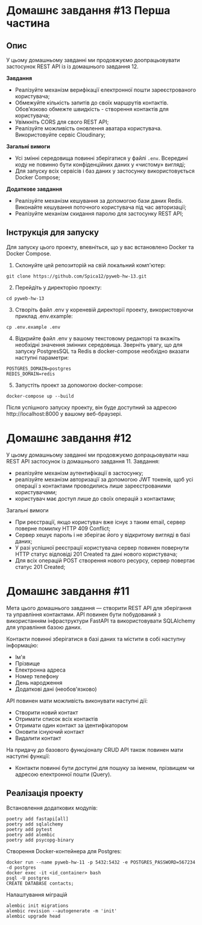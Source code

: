 # Домашнє завдання #13 Перша частина

## Опис

У цьому домашньому завданні ми продовжуємо доопрацьовувати застосунок REST API із із домашнього завдання 12.

**Завдання**

- Реалізуйте механізм верифікації електронної пошти зареєстрованого користувача;
- Обмежуйте кількість запитів до своїх маршрутів контактів. Обов’язково обмежте швидкість - створення контактів для користувача;
- Увімкніть CORS для свого REST API;
- Реалізуйте можливість оновлення аватара користувача. Використовуйте сервіс Cloudinary;

**Загальні вимоги**

- Усі змінні середовища повинні зберігатися у файлі `.env`. Всередині коду не повинно бути конфіденційних даних у «чистому» вигляді;
- Для запуску всіх сервісів і баз даних у застосунку використовується Docker Compose;

**Додаткове завдання**

- Реалізуйте механізм кешування за допомогою бази даних Redis. Виконайте кешування поточного користувача під час авторизації;
- Реалізуйте механізм скидання паролю для застосунку REST API;

## Інструкція для запуску

Для запуску цього проекту, впевніться, що у вас встановлено Docker та Docker Compose.

1. Склонуйте цей репозиторій на свій локальний комп'ютер:

```
git clone https://github.com/Spica12/pyweb-hw-13.git
```

2. Перейдіть у директорію проекту:

```
cd pyweb-hw-13
```

3. Створіть файл .env у кореневій директорії проекту, використовуючи приклад .env.example:

```
cp .env.example .env
```

4. Відкрийте файл .env у вашому текстовому редакторі та вкажіть необхідні значення змінних середовища. Зверніть увагу, що для запуску PostgresSQL та Redis в docker-compose необхідно вказати наступні параметри:

```
POSTGRES_DOMAIN=postgres
REDIS_DOMAIN=redis
```

5. Запустіть проект за допомогою docker-compose:

```
docker-compose up --build
```

Після успішного запуску проекту, він буде доступний за адресою http://localhost:8000 у вашому веб-браузері.





# Домашнє завдання #12

У цьому домашньому завданні ми продовжуємо допрацьовувати наш REST API застосунок із домашнього завдання 11.
Завдання:

- реалізуйте механізм аутентифікації в застосунку;
- реалізуйте механізм авторизації за допомогою JWT токенів, щоб усі операції з контактами проводились лише зареєстрованими користувачами;
- користувач має доступ лише до своїх операцій з контактами;

Загальні вимоги

- При реєстрації, якщо користувач вже існує з таким email, сервер поверне помилку HTTP 409 Conflict;
- Сервер хешує пароль і не зберігає його у відкритому вигляді в базі даних;
- У разі успішної реєстрації користувача сервер повинен повернути HTTP статус відповіді 201 Created та дані нового користувача;
- Для всіх операцій POST створення нового ресурсу, сервер повертає статус 201 Created;




# Домашнє завдання #11

Мета цього домашнього завдання — створити REST API для зберігання та управління контактами. API повинен бути побудований з використанням інфраструктури FastAPI та використовувати SQLAlchemy для управління базою даних.

Контакти повинні зберігатися в базі даних та містити в собі наступну інформацію:

- Ім'я
- Прізвище
- Електронна адреса
- Номер телефону
- День народження
- Додаткові дані (необов'язково)

API повинен мати можливість виконувати наступні дії:

- Створити новий контакт
- Отримати список всіх контактів
- Отримати один контакт за ідентифікатором
- Оновити існуючий контакт
- Видалити контакт

На придачу до базового функціоналу CRUD API також повинен мати наступні функції:

- Контакти повинні бути доступні для пошуку за іменем, прізвищем чи адресою електронної пошти (Query).


## Реалізація проекту

Встановлення додаткових модулів:

```
poetry add fastapi[all]
poetry add sqlalchemy
poetry add pytest
poetry add alembic
poetry add psycopg-binary
```

Створення Docker-контейнера для Postgres:
```
docker run --name pyweb-hw-11 -p 5432:5432 -e POSTGRES_PASSWORD=567234 -d postgres
docker exec -it <id_container> bash
psql -U postgres
CREATE DATABASE contacts;
```

Налаштування міграцій
```
alembic init migrations
alembic revision --autogenerate -m 'init'
alembic upgrade head
```
